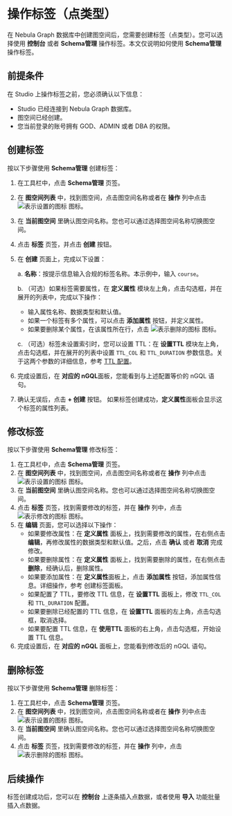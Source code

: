 # 操作标签（点类型）

在 Nebula Graph 数据库中创建图空间后，您需要创建标签（点类型）。您可以选择使用 **控制台** 或者 **Schema管理** 操作标签。本文仅说明如何使用 **Schema管理** 操作标签。

## 前提条件

在 Studio 上操作标签之前，您必须确认以下信息：

- Studio 已经连接到 Nebula Graph 数据库。
- 图空间已经创建。
- 您当前登录的账号拥有 GOD、ADMIN 或者 DBA 的权限。

## 创建标签

按以下步骤使用 **Schema管理** 创建标签：

1. 在工具栏中，点击 **Schema管理** 页签。
2. 在 **图空间列表** 中，找到图空间，点击图空间名称或者在 **操作** 列中点击 ![表示设置的图标](https://docs-cdn.nebula-graph.com.cn/nebula-studio-docs/st-ug-018.png "设置") 图标。
3. 在 **当前图空间** 里确认图空间名称。您也可以通过选择图空间名称切换图空间。
4. 点击 **标签** 页签，并点击 **创建** 按钮。
5. 在 **创建** 页面上，完成以下设置：

   a. **名称**：按提示信息输入合规的标签名称。本示例中，输入 `course`。

   b. （可选）如果标签需要属性，在 **定义属性** 模块左上角，点击勾选框，并在展开的列表中，完成以下操作：  
      - 输入属性名称、数据类型和默认值。
      - 如果一个标签有多个属性，可以点击 **添加属性** 按钮，并定义属性。
      - 如果要删除某个属性，在该属性所在行，点击 ![表示删除的图标](https://docs-cdn.nebula-graph.com.cn/nebula-studio-docs/st-ug-020.png "删除") 图标。
  
   c. （可选）标签未设置索引时，您可以设置 TTL：在 **设置TTL** 模块左上角，点击勾选框，并在展开的列表中设置 `TTL_COL` 和 `TTL_DURATION` 参数信息。关于这两个参数的详细信息，参考 [TTL 配置](https://docs.nebula-graph.com.cn/manual-CN/2.query-language/4.statement-syntax/1.data-definition-statements/TTL/ "点击前往 Nebula Graph 网站")。

6. 完成设置后，在 **对应的 nGQL**面板，您能看到与上述配置等价的 nGQL 语句。
7. 确认无误后，点击 **+ 创建** 按钮。
   如果标签创建成功，**定义属性**面板会显示这个标签的属性列表。

## 修改标签

按以下步骤使用 **Schema管理** 修改标签：

1. 在工具栏中，点击 **Schema管理** 页签。
2. 在 **图空间列表** 中，找到图空间，点击图空间名称或者在 **操作** 列中点击 ![表示设置的图标](https://docs-cdn.nebula-graph.com.cn/nebula-studio-docs/st-ug-018.png "设置") 图标。
3. 在 **当前图空间** 里确认图空间名称。您也可以通过选择图空间名称切换图空间。
4. 点击 **标签** 页签，找到需要修改的标签，并在 **操作** 列中，点击 ![表示修改的图标](https://docs-cdn.nebula-graph.com.cn/nebula-studio-docs/st-ug-021.png "修改") 图标。
5. 在 **编辑** 页面，您可以选择以下操作：
   - 如果要修改属性：在 **定义属性** 面板上，找到需要修改的属性，在右侧点击 **编辑**，再修改属性的数据类型和默认值。之后，点击 **确认** 或者 **取消** 完成修改。
   - 如果要删除属性：在 **定义属性** 面板上，找到需要删除的属性，在右侧点击 **删除**，经确认后，删除属性。
   - 如果要添加属性：在 **定义属性**面板上，点击 **添加属性** 按钮，添加属性信息。详细操作，参考 创建标签面板。
   - 如果配置了 TTL，要修改 TTL 信息，在 **设置TTL** 面板上，修改 `TTL_COL` 和 `TTL_DURATION` 配置。
   - 如果要删除已经配置的 TTL 信息，在 **设置TTL** 面板的左上角，点击勾选框，取消选择。
   - 如果要配置 TTL 信息，在 **使用TTL** 面板的右上角，点击勾选框，开始设置 TTL 信息。
6. 完成设置后，在 **对应的 nGQL** 面板上，您能看到修改后的 nGQL 语句。

## 删除标签

按以下步骤使用 **Schema管理** 删除标签：

1. 在工具栏中，点击 **Schema管理** 页签。
2. 在 **图空间列表** 中，找到图空间，点击图空间名称或者在 **操作** 列中点击 ![表示设置的图标](https://docs-cdn.nebula-graph.com.cn/nebula-studio-docs/st-ug-018.png "设置") 图标。
3. 在 **当前图空间** 里确认图空间名称。您也可以通过选择图空间名称切换图空间。
4. 点击 **标签** 页签，找到需要修改的标签，并在 **操作** 列中，点击 ![表示删除的图标](https://docs-cdn.nebula-graph.com.cn/nebula-studio-docs/st-ug-017.png "删除") 图标。

## 后续操作

标签创建成功后，您可以在 **控制台** 上逐条插入点数据，或者使用 **导入** 功能批量插入点数据。
